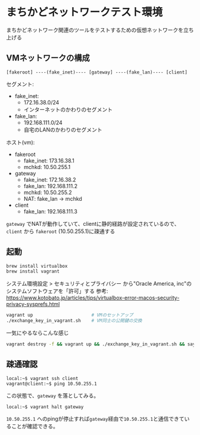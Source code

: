 # まちかどネットワークテスト環境

まちかどネットワーク関連のツールをテストするための仮想ネットワークを立ち上げる


## VMネットワークの構成

```
[fakeroot] ----(fake_inet)---- [gateway] ----(fake_lan)---- [client]
```

セグメント:
- fake_inet:
  - 172.16.38.0/24
  - インターネットのかわりのセグメント
- fake_lan:
  - 192.168.111.0/24
  - 自宅のLANのかわりのセグメント

ホスト(vm):
- fakeroot
  - fake_inet: 173.16.38.1
  - mchkd: 10.50.255.1
- gateway
  - fake_inet: 172.16.38.2
  - fake_lan: 192.168.111.2
  - mchkd: 10.50.255.2
  - NAT: fake_lan -> mchkd
- client
  - fake_lan: 192.168.111.3

`gateway` でNATが動作していて、clientに静的経路が設定されているので、`client` から `fakeroot` (10.50.255.1)に疎通する


## 起動

```sh
brew install virtualbox
brew install vagrant
```

システム環境設定 > セキュリティとプライバシー から"Oracle America, inc"のシステムソフトウェアを「許可」する
参考: https://www.kotobato.jp/articles/tips/virtualbox-error-macos-security-privacy-sysprefs.html

```sh
vagrant up                      # VMのセットアップ
./exchange_key_in_vagrant.sh    # VM同士の公開鍵の交換

```

一気にやるならこんな感じ

```sh
vagrant destroy -f && vagrant up && ./exchange_key_in_vagrant.sh && say "オワッタヨ"
```


## 疎通確認

```
local:~$ vagrant ssh client
vagrant@client:~$ ping 10.50.255.1
```

この状態で、`gateway` を落としてみる。

```
local:~$ vagrant halt gateway
```

`10.50.255.1` へのpingが停止すれば`gateway`経由で`10.50.255.1`と通信できていることが確認できる。
